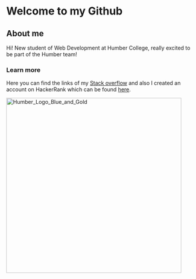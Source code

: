 # Welcome to my Github

## About me
Hi! New student of Web Development at Humber College, really excited to be part of the Humber team!

### Learn more
Here you can find the links of my [Stack overflow](https://stackoverflow.com/users/23215712/breno-souza) and also I created an account on HackerRank which can be found [here](https://www.hackerrank.com/profile/bjgstd).


<img width="464" alt="Humber_Logo_Blue_and_Gold" src="https://github.com/letscode24/About-me/assets/156030544/ecc9e5f8-ea40-4e27-a14c-f211f6645697">
